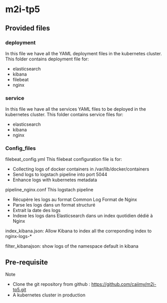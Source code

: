 # m2i-tp5

## Provided files

### deployment
In this file we have all the YAML deployment files in the kubernetes cluster.
This folder contains deployment file for:
- elasticsearch
- kibana
- filebeat
- nginx

### service
In this file we have all the services YAML files to be deployed in the kubernetes cluster.
This folder contains service files for:
- elasticsearch
- kibana
- nginx

### Config_files
filebeat_config.yml 
This filebeat configuration file is for:
- Collecting logs of docker containers in /var/lib/docker/containers
- Send logs to logstach pipeline into port 5044
- Enhance logs with kubernetes metadata

pipeline_nginx.conf
This logstach pipeline
- Récupère les logs au format Common Log Format de Nginx
- Parse les logs dans un format structuré 
- Extrait la date des logs
- Indexe les logs dans Elasticsearch dans un index quotidien dédié à Nginx

index_kibana.json: Allow Kibana to index all the correponding index to nginx-logs-*

filter_kibanajson: show logs of the namespace default in kibana


## Pre-requisite
> [!NOTE]
> - Clone the git repository from github : https://github.com/caiimy/m2i-tp5.git
> - A kubernetes cluster in production

